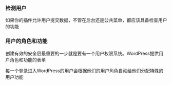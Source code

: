 ### 检测用户

如果你的插件允许用户提交数据，不管在后台还是公共菜单，都应该具备检查用户的功能

### 用户的角色和功能

创建有效的安全层最重要的一步就是要有一个用户权限系统。WordPress提供用户角色和功能的表单

每一个登录进入WordPress的用户会根据他们的用户角色自动给他们分配特殊的用户功能